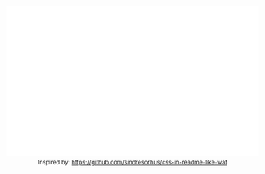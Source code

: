 <div align="center">
	<br>
	<a href="https://raw.githubusercontent.com/stgogm/stgogm/master/header.svg">
		<img src="header.svg" width="800" height="300">
	</a>
	<br>
	<small>Inspired by: <a href="https://github.com/sindresorhus/css-in-readme-like-wat">https://github.com/sindresorhus/css-in-readme-like-wat</a></small>
</div>
